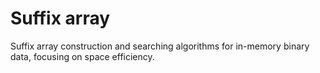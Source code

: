 Suffix array
============

Suffix array construction and searching algorithms for in-memory binary
data, focusing on space efficiency.
